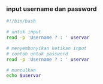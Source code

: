 ### input username dan password

```sh
#!/bin/bash

# untuk input
read -p 'Username ? : ' uservar

# menyembunyikan ketikan input
# contoh untuk password
read -p 'Username ? : ' uservar

# munculkan 
echo $uservar


```
